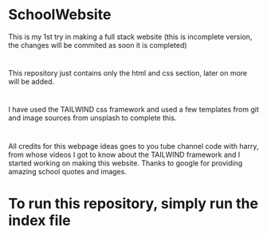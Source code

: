 # SchoolWebsite
This is my 1st try in making a full stack website (this is incomplete version, the changes will be commited as soon it is completed)
#
This repository just contains only the html and css section, later on more will be added.
#
I have used the TAILWIND css framework and used a few templates from git and image sources from unsplash to complete this.
#
All credits for this webpage ideas goes to you tube channel code with harry, from whose videos I got to know about the TAILWIND framework and I started working on making this website.
Thanks to google for providing amazing school quotes and images. 
# To run this repository, simply run the index file
